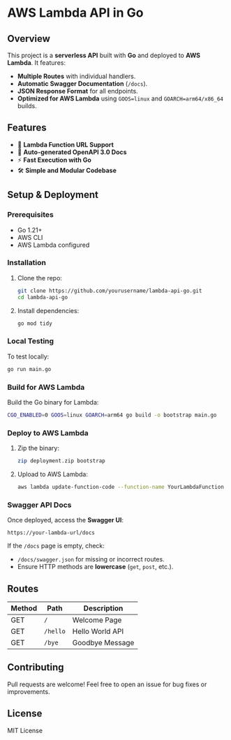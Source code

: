 # AWS Lambda API in Go

## Overview

This project is a **serverless API** built with **Go** and deployed to **AWS Lambda**. It features:

- **Multiple Routes** with individual handlers.
- **Automatic Swagger Documentation** (`/docs`).
- **JSON Response Format** for all endpoints.
- **Optimized for AWS Lambda** using `GOOS=linux` and `GOARCH=arm64/x86_64` builds.

## Features

- 📡 **Lambda Function URL Support**
- 📜 **Auto-generated OpenAPI 3.0 Docs**
- ⚡ **Fast Execution with Go**
- 🛠 **Simple and Modular Codebase**

## Setup & Deployment

### Prerequisites

- Go 1.21+
- AWS CLI
- AWS Lambda configured

### Installation

1. Clone the repo:
   ```sh
   git clone https://github.com/yourusername/lambda-api-go.git
   cd lambda-api-go
   ```
2. Install dependencies:
   ```sh
   go mod tidy
   ```

### Local Testing

To test locally:

```sh
go run main.go
```

### Build for AWS Lambda

Build the Go binary for Lambda:

```sh
CGO_ENABLED=0 GOOS=linux GOARCH=arm64 go build -o bootstrap main.go
```

### Deploy to AWS Lambda

1. Zip the binary:
   ```sh
   zip deployment.zip bootstrap
   ```
2. Upload to AWS Lambda:
   ```sh
   aws lambda update-function-code --function-name YourLambdaFunction --zip-file fileb://deployment.zip
   ```

### Swagger API Docs

Once deployed, access the **Swagger UI**:

```
https://your-lambda-url/docs
```

If the `/docs` page is empty, check:

- `/docs/swagger.json` for missing or incorrect routes.
- Ensure HTTP methods are **lowercase** (`get`, `post`, etc.).

## Routes

| Method | Path     | Description     |
| ------ | -------- | --------------- |
| GET    | `/`      | Welcome Page    |
| GET    | `/hello` | Hello World API |
| GET    | `/bye`   | Goodbye Message |

## Contributing

Pull requests are welcome! Feel free to open an issue for bug fixes or improvements.

## License

MIT License
